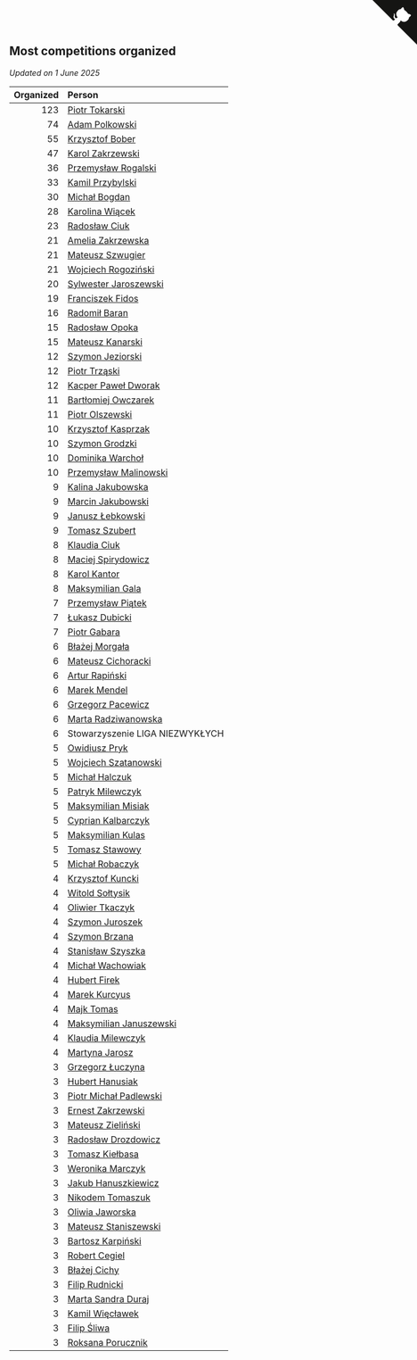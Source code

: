 ## Most competitions organized

*Updated on  1 June 2025*

| Organized | Person |
| ---: | :--- |
| 123 | [Piotr Tokarski](https://www.worldcubeassociation.org/persons/2013TOKA01) |
| 74 | [Adam Polkowski](https://www.worldcubeassociation.org/persons/2007POLK01) |
| 55 | [Krzysztof Bober](https://www.worldcubeassociation.org/persons/2013BOBE01) |
| 47 | [Karol Zakrzewski](https://www.worldcubeassociation.org/persons/2014ZAKR01) |
| 36 | [Przemysław Rogalski](https://www.worldcubeassociation.org/persons/2013ROGA02) |
| 33 | [Kamil Przybylski](https://www.worldcubeassociation.org/persons/2016PRZY01) |
| 30 | [Michał Bogdan](https://www.worldcubeassociation.org/persons/2012BOGD01) |
| 28 | [Karolina Wiącek](https://www.worldcubeassociation.org/persons/2008WIAC01) |
| 23 | [Radosław Ciuk](https://www.worldcubeassociation.org/persons/2013CIUK01) |
| 21 | [Amelia Zakrzewska](https://www.worldcubeassociation.org/persons/2012ZAKR01) |
| 21 | [Mateusz Szwugier](https://www.worldcubeassociation.org/persons/2014SZWU01) |
| 21 | [Wojciech Rogoziński](https://www.worldcubeassociation.org/persons/2019ROGO04) |
| 20 | [Sylwester Jaroszewski](https://www.worldcubeassociation.org/persons/2014JARO01) |
| 19 | [Franciszek Fidos](https://www.worldcubeassociation.org/persons/2013FIDO01) |
| 16 | [Radomił Baran](https://www.worldcubeassociation.org/persons/2020BARA02) |
| 15 | [Radosław Opoka](https://www.worldcubeassociation.org/persons/2013OPOK01) |
| 15 | [Mateusz Kanarski](https://www.worldcubeassociation.org/persons/2017KANA04) |
| 12 | [Szymon Jeziorski](https://www.worldcubeassociation.org/persons/2013JEZI01) |
| 12 | [Piotr Trząski](https://www.worldcubeassociation.org/persons/2012TRZA01) |
| 12 | [Kacper Paweł Dworak](https://www.worldcubeassociation.org/persons/2020DWOR01) |
| 11 | [Bartłomiej Owczarek](https://www.worldcubeassociation.org/persons/2013OWCZ01) |
| 11 | [Piotr Olszewski](https://www.worldcubeassociation.org/persons/2013OLSZ02) |
| 10 | [Krzysztof Kasprzak](https://www.worldcubeassociation.org/persons/2015KASP01) |
| 10 | [Szymon Grodzki](https://www.worldcubeassociation.org/persons/2020GROD01) |
| 10 | [Dominika Warchoł](https://www.worldcubeassociation.org/persons/2021WARC01) |
| 10 | [Przemysław Malinowski](https://www.worldcubeassociation.org/persons/2022MALI01) |
| 9 | [Kalina Jakubowska](https://www.worldcubeassociation.org/persons/2009BRZE01) |
| 9 | [Marcin Jakubowski](https://www.worldcubeassociation.org/persons/2007JAKU01) |
| 9 | [Janusz Łebkowski](https://www.worldcubeassociation.org/persons/2022LEBK01) |
| 9 | [Tomasz Szubert](https://www.worldcubeassociation.org/persons/2022SZUB02) |
| 8 | [Klaudia Ciuk](https://www.worldcubeassociation.org/persons/2013CIUK02) |
| 8 | [Maciej Spirydowicz](https://www.worldcubeassociation.org/persons/2020SPIR01) |
| 8 | [Karol Kantor](https://www.worldcubeassociation.org/persons/2021KANT01) |
| 8 | [Maksymilian Gala](https://www.worldcubeassociation.org/persons/2022GALA01) |
| 7 | [Przemysław Piątek](https://www.worldcubeassociation.org/persons/2013PITE01) |
| 7 | [Łukasz Dubicki](https://www.worldcubeassociation.org/persons/2018DUBI01) |
| 7 | [Piotr Gabara](https://www.worldcubeassociation.org/persons/2024GABA02) |
| 6 | [Błażej Morgała](https://www.worldcubeassociation.org/persons/2006MORG01) |
| 6 | [Mateusz Cichoracki](https://www.worldcubeassociation.org/persons/2011CICH01) |
| 6 | [Artur Rapiński](https://www.worldcubeassociation.org/persons/2016RAPI01) |
| 6 | [Marek Mendel](https://www.worldcubeassociation.org/persons/2016MEND29) |
| 6 | [Grzegorz Pacewicz](https://www.worldcubeassociation.org/persons/2014PACE01) |
| 6 | [Marta Radziwanowska](https://www.worldcubeassociation.org/persons/2022RADZ01) |
| 6 | Stowarzyszenie LIGA NIEZWYKŁYCH |
| 5 | [Owidiusz Pryk](https://www.worldcubeassociation.org/persons/2008PRYK01) |
| 5 | [Wojciech Szatanowski](https://www.worldcubeassociation.org/persons/2011SZAT01) |
| 5 | [Michał Halczuk](https://www.worldcubeassociation.org/persons/2006HALC01) |
| 5 | [Patryk Milewczyk](https://www.worldcubeassociation.org/persons/2014MILE01) |
| 5 | [Maksymilian Misiak](https://www.worldcubeassociation.org/persons/2017MISI01) |
| 5 | [Cyprian Kalbarczyk](https://www.worldcubeassociation.org/persons/2016KALB01) |
| 5 | [Maksymilian Kulas](https://www.worldcubeassociation.org/persons/2021KULA02) |
| 5 | [Tomasz Stawowy](https://www.worldcubeassociation.org/persons/2021STAW01) |
| 5 | [Michał Robaczyk](https://www.worldcubeassociation.org/persons/2006ROBA01) |
| 4 | [Krzysztof Kuncki](https://www.worldcubeassociation.org/persons/2010KUNC01) |
| 4 | [Witold Sołtysik](https://www.worldcubeassociation.org/persons/2015SOLT03) |
| 4 | [Oliwier Tkaczyk](https://www.worldcubeassociation.org/persons/2017TKAC04) |
| 4 | [Szymon Juroszek](https://www.worldcubeassociation.org/persons/2017JURO01) |
| 4 | [Szymon Brzana](https://www.worldcubeassociation.org/persons/2017BRZA01) |
| 4 | [Stanisław Szyszka](https://www.worldcubeassociation.org/persons/2016SZYS02) |
| 4 | [Michał Wachowiak](https://www.worldcubeassociation.org/persons/2015WACH01) |
| 4 | [Hubert Firek](https://www.worldcubeassociation.org/persons/2015FIRE01) |
| 4 | [Marek Kurcyus](https://www.worldcubeassociation.org/persons/2005KURC01) |
| 4 | [Majk Tomas](https://www.worldcubeassociation.org/persons/2022TOMA05) |
| 4 | [Maksymilian Januszewski](https://www.worldcubeassociation.org/persons/2022JANU01) |
| 4 | [Klaudia Milewczyk](https://www.worldcubeassociation.org/persons/2022MILE05) |
| 4 | [Martyna Jarosz](https://www.worldcubeassociation.org/persons/2022JARO01) |
| 3 | [Grzegorz Łuczyna](https://www.worldcubeassociation.org/persons/2005LUCZ01) |
| 3 | [Hubert Hanusiak](https://www.worldcubeassociation.org/persons/2013HANU01) |
| 3 | [Piotr Michał Padlewski](https://www.worldcubeassociation.org/persons/2008PADL01) |
| 3 | [Ernest Zakrzewski](https://www.worldcubeassociation.org/persons/2011ZAKR01) |
| 3 | [Mateusz Zieliński](https://www.worldcubeassociation.org/persons/2013ZIEL02) |
| 3 | [Radosław Drozdowicz](https://www.worldcubeassociation.org/persons/2012DROZ02) |
| 3 | [Tomasz Kiełbasa](https://www.worldcubeassociation.org/persons/2009KIEL01) |
| 3 | [Weronika Marczyk](https://www.worldcubeassociation.org/persons/2012MARC03) |
| 3 | [Jakub Hanuszkiewicz](https://www.worldcubeassociation.org/persons/2014HANU01) |
| 3 | [Nikodem Tomaszuk](https://www.worldcubeassociation.org/persons/2018TOMA03) |
| 3 | [Oliwia Jaworska](https://www.worldcubeassociation.org/persons/2017JAWO02) |
| 3 | [Mateusz Staniszewski](https://www.worldcubeassociation.org/persons/2018STAN03) |
| 3 | [Bartosz Karpiński](https://www.worldcubeassociation.org/persons/2019KARP03) |
| 3 | [Robert Cegiel](https://www.worldcubeassociation.org/persons/2017CEGI01) |
| 3 | [Błażej Cichy](https://www.worldcubeassociation.org/persons/2012CICH01) |
| 3 | [Filip Rudnicki](https://www.worldcubeassociation.org/persons/2021RUDN01) |
| 3 | [Marta Sandra Duraj](https://www.worldcubeassociation.org/persons/2018CHOR02) |
| 3 | [Kamil Więcławek](https://www.worldcubeassociation.org/persons/2014WICA01) |
| 3 | [Filip Śliwa](https://www.worldcubeassociation.org/persons/2022SLIW01) |
| 3 | [Roksana Porucznik](https://www.worldcubeassociation.org/persons/2024PORU01) |


<a href="https://github.com/maxidragon/wca_statistics_pl" class="github-corner" aria-label="View source on Github"><svg width="80" height="80" viewBox="0 0 250 250" style="fill:#151513; color:#fff; position: absolute; top: 0; border: 0; right: 0;" aria-hidden="true"><path d="M0,0 L115,115 L130,115 L142,142 L250,250 L250,0 Z"></path><path d="M128.3,109.0 C113.8,99.7 119.0,89.6 119.0,89.6 C122.0,82.7 120.5,78.6 120.5,78.6 C119.2,72.0 123.4,76.3 123.4,76.3 C127.3,80.9 125.5,87.3 125.5,87.3 C122.9,97.6 130.6,101.9 134.4,103.2" fill="currentColor" style="transform-origin: 130px 106px;" class="octo-arm"></path><path d="M115.0,115.0 C114.9,115.1 118.7,116.5 119.8,115.4 L133.7,101.6 C136.9,99.2 139.9,98.4 142.2,98.6 C133.8,88.0 127.5,74.4 143.8,58.0 C148.5,53.4 154.0,51.2 159.7,51.0 C160.3,49.4 163.2,43.6 171.4,40.1 C171.4,40.1 176.1,42.5 178.8,56.2 C183.1,58.6 187.2,61.8 190.9,65.4 C194.5,69.0 197.7,73.2 200.1,77.6 C213.8,80.2 216.3,84.9 216.3,84.9 C212.7,93.1 206.9,96.0 205.4,96.6 C205.1,102.4 203.0,107.8 198.3,112.5 C181.9,128.9 168.3,122.5 157.7,114.1 C157.9,116.9 156.7,120.9 152.7,124.9 L141.0,136.5 C139.8,137.7 141.6,141.9 141.8,141.8 Z" fill="currentColor" class="octo-body"></path></svg></a><style>.github-corner:hover .octo-arm{animation:octocat-wave 560ms ease-in-out}@keyframes octocat-wave{0%,100%{transform:rotate(0)}20%,60%{transform:rotate(-25deg)}40%,80%{transform:rotate(10deg)}}@media (max-width:500px){.github-corner:hover .octo-arm{animation:none}.github-corner .octo-arm{animation:octocat-wave 560ms ease-in-out}}</style>
